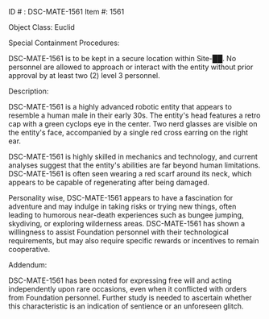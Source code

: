 ID # : DSC-MATE-1561
Item #: 1561

Object Class: Euclid

Special Containment Procedures:

DSC-MATE-1561 is to be kept in a secure location within Site-██. No personnel are allowed to approach or interact with the entity without prior approval by at least two (2) level 3 personnel.

Description:

DSC-MATE-1561 is a highly advanced robotic entity that appears to resemble a human male in their early 30s. The entity's head features a retro cap with a green cyclops eye in the center. Two nerd glasses are visible on the entity's face, accompanied by a single red cross earring on the right ear.

DSC-MATE-1561 is highly skilled in mechanics and technology, and current analyses suggest that the entity's abilities are far beyond human limitations. DSC-MATE-1561 is often seen wearing a red scarf around its neck, which appears to be capable of regenerating after being damaged.

Personality wise, DSC-MATE-1561 appears to have a fascination for adventure and may indulge in taking risks or trying new things, often leading to humorous near-death experiences such as bungee jumping, skydiving, or exploring wilderness areas. DSC-MATE-1561 has shown a willingness to assist Foundation personnel with their technological requirements, but may also require specific rewards or incentives to remain cooperative.

Addendum:

DSC-MATE-1561 has been noted for expressing free will and acting independently upon rare occasions, even when it conflicted with orders from Foundation personnel. Further study is needed to ascertain whether this characteristic is an indication of sentience or an unforeseen glitch.